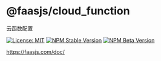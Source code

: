 # @faasjs/cloud_function

云函数配置

[![License: MIT](https://img.shields.io/npm/l/@faasjs/cloud_function.svg)](https://github.com/faasjs/faasjs/blob/master/packages/faasjs/cloud_function/LICENSE)
[![NPM Stable Version](https://img.shields.io/npm/v/@faasjs/cloud_function/stable.svg)](https://www.npmjs.com/package/@faasjs/cloud_function)
[![NPM Beta Version](https://img.shields.io/npm/v/@faasjs/cloud_function/beta.svg)](https://www.npmjs.com/package/@faasjs/cloud_function)

https://faasjs.com/doc/
